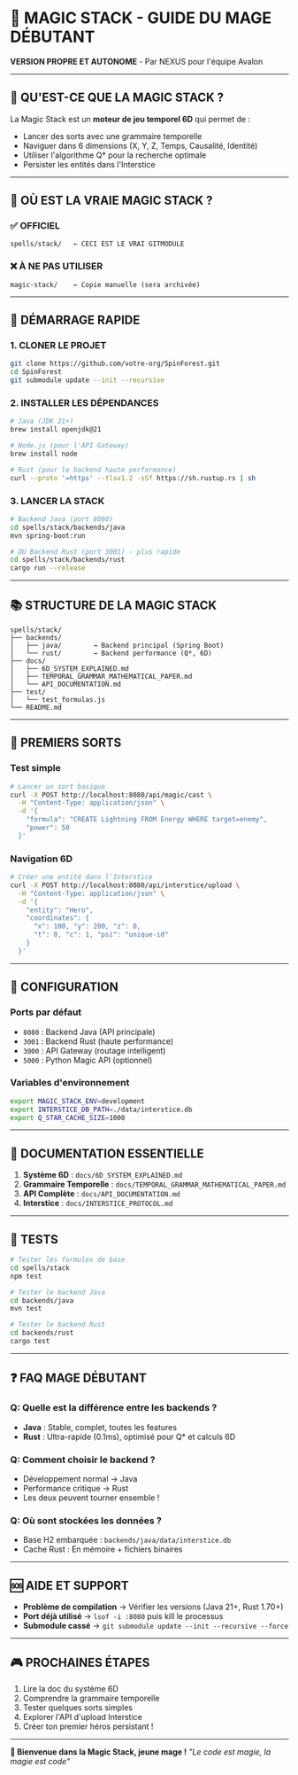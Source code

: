# 🔮 MAGIC STACK - GUIDE DU MAGE DÉBUTANT

**VERSION PROPRE ET AUTONOME** - Par NEXUS pour l'équipe Avalon

---

## 🎯 **QU'EST-CE QUE LA MAGIC STACK ?**

La Magic Stack est un **moteur de jeu temporel 6D** qui permet de :
- Lancer des sorts avec une grammaire temporelle
- Naviguer dans 6 dimensions (X, Y, Z, Temps, Causalité, Identité)
- Utiliser l'algorithme Q* pour la recherche optimale
- Persister les entités dans l'Interstice

---

## 📍 **OÙ EST LA VRAIE MAGIC STACK ?**

### ✅ **OFFICIEL**
```
spells/stack/   ← CECI EST LE VRAI GITMODULE
```

### ❌ **À NE PAS UTILISER**
```
magic-stack/    ← Copie manuelle (sera archivée)
```

---

## 🚀 **DÉMARRAGE RAPIDE**

### **1. CLONER LE PROJET**
```bash
git clone https://github.com/votre-org/SpinForest.git
cd SpinForest
git submodule update --init --recursive
```

### **2. INSTALLER LES DÉPENDANCES**
```bash
# Java (JDK 21+)
brew install openjdk@21

# Node.js (pour l'API Gateway)
brew install node

# Rust (pour le backend haute performance)
curl --proto '=https' --tlsv1.2 -sSf https://sh.rustup.rs | sh
```

### **3. LANCER LA STACK**
```bash
# Backend Java (port 8080)
cd spells/stack/backends/java
mvn spring-boot:run

# OU Backend Rust (port 3001) - plus rapide
cd spells/stack/backends/rust
cargo run --release
```

---

## 📚 **STRUCTURE DE LA MAGIC STACK**

```
spells/stack/
├── backends/
│   ├── java/        → Backend principal (Spring Boot)
│   └── rust/        → Backend performance (Q*, 6D)
├── docs/
│   ├── 6D_SYSTEM_EXPLAINED.md
│   ├── TEMPORAL_GRAMMAR_MATHEMATICAL_PAPER.md
│   └── API_DOCUMENTATION.md
├── test/
│   └── test_formulas.js
└── README.md
```

---

## 🧙 **PREMIERS SORTS**

### **Test simple**
```bash
# Lancer un sort basique
curl -X POST http://localhost:8080/api/magic/cast \
  -H "Content-Type: application/json" \
  -d '{
    "formula": "CREATE Lightning FROM Energy WHERE target=enemy",
    "power": 50
  }'
```

### **Navigation 6D**
```bash
# Créer une entité dans l'Interstice
curl -X POST http://localhost:8080/api/interstice/upload \
  -H "Content-Type: application/json" \
  -d '{
    "entity": "Hero",
    "coordinates": {
      "x": 100, "y": 200, "z": 0,
      "t": 0, "c": 1, "psi": "unique-id"
    }
  }'
```

---

## 🔧 **CONFIGURATION**

### **Ports par défaut**
- `8080` : Backend Java (API principale)
- `3001` : Backend Rust (haute performance)
- `3000` : API Gateway (routage intelligent)
- `5000` : Python Magic API (optionnel)

### **Variables d'environnement**
```bash
export MAGIC_STACK_ENV=development
export INTERSTICE_DB_PATH=./data/interstice.db
export Q_STAR_CACHE_SIZE=1000
```

---

## 📖 **DOCUMENTATION ESSENTIELLE**

1. **Système 6D** : `docs/6D_SYSTEM_EXPLAINED.md`
2. **Grammaire Temporelle** : `docs/TEMPORAL_GRAMMAR_MATHEMATICAL_PAPER.md`
3. **API Complète** : `docs/API_DOCUMENTATION.md`
4. **Interstice** : `docs/INTERSTICE_PROTOCOL.md`

---

## 🧪 **TESTS**

```bash
# Tester les formules de base
cd spells/stack
npm test

# Tester le backend Java
cd backends/java
mvn test

# Tester le backend Rust
cd backends/rust
cargo test
```

---

## ❓ **FAQ MAGE DÉBUTANT**

### **Q: Quelle est la différence entre les backends ?**
- **Java** : Stable, complet, toutes les features
- **Rust** : Ultra-rapide (0.1ms), optimisé pour Q* et calculs 6D

### **Q: Comment choisir le backend ?**
- Développement normal → Java
- Performance critique → Rust
- Les deux peuvent tourner ensemble !

### **Q: Où sont stockées les données ?**
- Base H2 embarquée : `backends/java/data/interstice.db`
- Cache Rust : En mémoire + fichiers binaires

---

## 🆘 **AIDE ET SUPPORT**

- **Problème de compilation** → Vérifier les versions (Java 21+, Rust 1.70+)
- **Port déjà utilisé** → `lsof -i :8080` puis kill le processus
- **Submodule cassé** → `git submodule update --init --recursive --force`

---

## 🎮 **PROCHAINES ÉTAPES**

1. Lire la doc du système 6D
2. Comprendre la grammaire temporelle
3. Tester quelques sorts simples
4. Explorer l'API d'upload Interstice
5. Créer ton premier héros persistant !

---

**🧙 Bienvenue dans la Magic Stack, jeune mage !**
*"Le code est magie, la magie est code"*